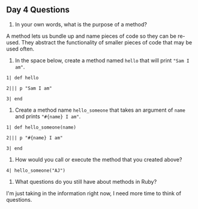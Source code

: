 ## Day 4 Questions

1. In your own words, what is the purpose of a method?

 A method lets us bundle up and name pieces of code so they can be re-used. They abstract the functionality of smaller pieces of code that may be used often.

1. In the space below, create a method named `hello` that will print `"Sam I am"`.

 `1| def hello`

 `2||| p "Sam I am"`

 `3| end`

1. Create a method name `hello_someone` that takes an argument of `name` and prints `"#{name} I am"`.

  `1| def hello_someone(name)`

  `2||| p "#{name} I am"`

  `3| end`

1. How would you call or execute the method that you created above?

 `4| hello_someone("AJ")`

1. What questions do you still have about methods in Ruby?

  I'm just taking in the information right now, I need more time to think of questions. 
